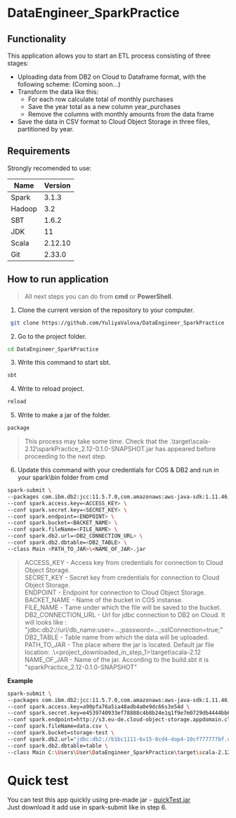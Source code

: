 # DataEngineer_SparkPractice

## Functionality
This application allows you to start an ETL process consisting of three stages:
- Uploading data from DB2 on Cloud to Dataframe format, with the following scheme: (Coming soon...)
- Transform the data like this:
   * For each row calculate total of monthly purchases
   * Save the year total as a new column year_purchases
   * Remove the columns with monthly amounts from the data frame
- Save the data in CSV format to Cloud Object Storage in three files, partitioned by year.

## Requirements
Strongly recomended to use:

| Name | Version |
| ------ | ------ |
| Spark | 3.1.3 |
| Hadoop | 3.2 |
| SBT | 1.6.2 |
| JDK | 11 |
| Scala | 2.12.10 |
| Git | 2.33.0 |

## How to run application
>All next steps you can do from <b>cmd</b> or <b>PowerShell</b>.
1. Clone the current version of the repository to your computer.
```sh
 git clone https://github.com/YuliyaValova/DataEngineer_SparkPractice
```
2. Go to the project folder.
```sh
cd DataEngineer_SparkPractice
```
3. Write this command to start sbt.
```sh
sbt 
```
4. Write to reload project. 
```sh
reload
```
5. Write to make a jar of the folder.
```sh
package
```
>This process may take some time.
>Check that the .\target\scala-2.12\sparkPractice_2.12-0.1.0-SNAPSHOT.jar has appeared before proceeding to the next step.
  
6. Update this command with your credentials for COS & DB2 and run in your spark\bin folder from cmd
```sh
spark-submit \
--packages com.ibm.db2:jcc:11.5.7.0,com.amazonaws:aws-java-sdk:1.11.46,com.ibm.stocator:stocator:1.1.4 \
--conf spark.access.key=<ACCESS_KEY> \
--conf spark.secret.key=<SECRET_KEY> \
--conf spark.endpoint=<ENDPOINT> \
--conf spark.bucket=<BACKET_NAME> \
--conf spark.fileName=<FILE_NAME> \
--conf spark.db2.url=<DB2_CONNECTION_URL> \
--conf spark.db2.dbtable=<DB2_TABLE> \
--class Main <PATH_TO_JAR>\<NAME_OF_JAR>.jar
```
</b>

>ACCESS_KEY - Access key from credentials for connection to Cloud Object Storage. <br>
>SECRET_KEY - Secret key from credentials for connection to Cloud Object Storage. <br>
>ENDPOINT - Endpoint for connection to Cloud Object Storage. <br>
>BACKET_NAME - Name of the bucket in COS instanse. <br>
>FILE_NAME - Тame under which the file will be saved to the bucket. <br>
>DB2_CONNECTION_URL - Url for jdbc connection to DB2 on Cloud. It will looks like : "jdbc:db2://url/db_name:user=...;password=...;sslConnection=true;" <br>
>DB2_TABLE - Table name from which the data will be uploaded. <br>
>PATH_TO_JAR - The place where the jar is located. Default jar file location: .\\<project_downloaded_in_step_1>\target\scala-2.12 <br>
>NAME_OF_JAR - Name of the jar. According to the build.sbt it is "sparkPractice_2.12-0.1.0-SNAPSHOT" <br>

<b> Example </b>
```sh
spark-submit \
--packages com.ibm.db2:jcc:11.5.7.0,com.amazonaws:aws-java-sdk:1.11.46,com.ibm.stocator:stocator:1.1.4 \
--conf spark.access.key=a90pfa76a5ia48adb4a0e9dc66s3e54d \ 
--conf spark.secret.key=e4539740933ef78888c4b8b24e1q1f9e7m0729db4444bb68 \
--conf spark.endpoint=http://s3.eu-de.cloud-object-storage.appdomain.cloud \
--conf spark.fileName=data.csv \
--conf spark.bucket=storage-test \
--conf spark.db2.url="jdbc:db2://b1bc1111-6v15-8cd4-dop4-10cf777777bf.c1ogj3sd0qgqu0lqde00.databases.appdomain.cloud:37506/bludb:user=qq11111;password=AAA11Aaa1a111Aaa;sslConnection=true;" \
--conf spark.db2.dbtable=table \
--class Main C:\Users\User\DataEngineer_SparkPractice\target\scala-2.12\sparkPractice_2.12-0.1.0-SNAPSHOT.jar
``` 

# Quick test
You can test this app quickly using pre-made jar - [quickTest.jar](https://github.com/YuliyaValova/DataEngineer_SparkPractice/blob/master/quickTest.jar)
<br> Just download it add use in spark-submit like in step 6.
